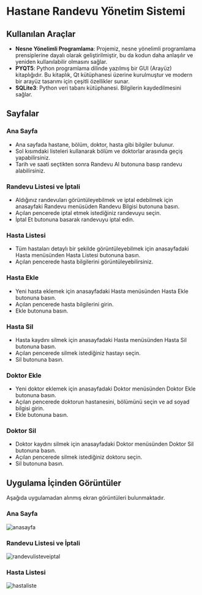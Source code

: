 # Hastane Randevu Yönetim Sistemi

## Kullanılan Araçlar
- **Nesne Yönelimli Programlama**: Projemiz, nesne yönelimli programlama prensiplerine dayalı olarak geliştirilmiştir, bu da kodun daha anlaşılır ve yeniden kullanılabilir olmasını sağlar.
- **PYQT5**: Python programlama dilinde yazılmış bir GUI (Arayüz) kitaplığıdır. Bu kitaplık, Qt kütüphanesi üzerine kurulmuştur ve modern bir arayüz tasarımı için çeşitli özellikler sunar.
- **SQLite3**: Python veri tabanı kütüphanesi. Bilgilerin kaydedilmesini sağlar.

## Sayfalar

### Ana Sayfa
- Ana sayfada hastane, bölüm, doktor, hasta gibi bilgiler bulunur.
- Sol kısımdaki listeleri kullanarak bölüm ve doktorlar arasında geçiş yapabilirsiniz.
- Tarih ve saati seçtikten sonra Randevu Al butonuna basıp randevu alabilirsiniz.

### Randevu Listesi ve İptali
- Aldığınız randevuları görüntüleyebilmek ve iptal edebilmek için anasayfaki Randevu menüsüden Randevu Bilgisi butonuna basın.
- Açılan pencerede iptal etmek istediğiniz randevuyu seçin.
- İptal Et butonuna basarak randevuyu iptal edin.

### Hasta Listesi
- Tüm hastaları detaylı bir şekilde görüntüleyebilmek için anasayfadaki Hasta menüsünden Hasta Listesi butonuna basın.
- Açılan pencerede hasta bilgilerini görüntüleyebilirsiniz.

### Hasta Ekle
- Yeni hasta eklemek için anasayfadaki Hasta menüsünden Hasta Ekle butonuna basın.
- Açılan pencerede hasta bilgilerini girin.
- Ekle butonuna basın.

### Hasta Sil
- Hasta kaydını silmek için anasayfadaki Hasta menüsünden Hasta Sil butonuna basın.
- Açılan pencerede silmek istediğiniz hastayı seçin.
- Sil butonuna basın.

### Doktor Ekle
- Yeni doktor eklemek için anasayfadaki Doktor menüsünden Doktor Ekle butonuna basın.
- Açılan pencerede doktorun hastanesini, bölümünü seçin ve ad soyad bilgisi girin.
- Ekle butonuna basın.

### Doktor Sil
- Doktor kaydını silmek için anasayfadaki Doktor menüsünden Doktor Sil butonuna basın.
- Açılan pencerede silmek istediğiniz doktoru seçin.
- Sil butonuna basın.

## Uygulama İçinden Görüntüler
Aşağıda uygulamadan alınmış ekran görüntüleri bulunmaktadır.

### Ana Sayfa

![anasayfa](https://github.com/memreatila/hastane-yonetim/assets/161308346/d2db19e4-d8a9-431f-abe5-3a94d25311d9)

### Randevu Listesi ve İptali

![randevulisteveiptal](https://github.com/memreatila/hastane-yonetim/assets/161308346/96a29be0-48d2-4981-8c19-528f6c8f2a2a)

### Hasta Listesi

![hastaliste](https://github.com/memreatila/hastane-yonetim/assets/161308346/92c304af-0e5e-4afb-8934-a6325fe5a667)

